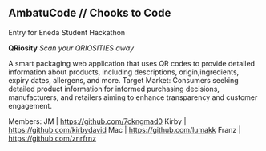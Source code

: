 ## AmbatuCode // Chooks to Code
Entry for Eneda Student Hackathon

**QRiosity**
*Scan your QRIOSITIES away*

A smart packaging web application that uses QR codes to provide detailed information about products, including descriptions, origin,ingredients, expiry dates, allergens, and more.
Target Market: Consumers seeking detailed product information for informed purchasing decisions, manufacturers, and retailers aiming to enhance transparency and customer engagement.

Members:
JM | https://github.com/7ckngmad0
Kirby | https://github.com/kirbydavid
Mac | https://github.com/lumakk
Franz | https://github.com/znrfrnz

